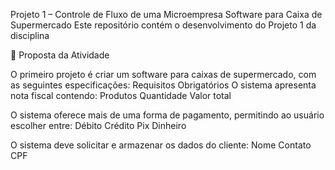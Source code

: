 Projeto 1 – Controle de Fluxo de uma Microempresa
Software para Caixa de Supermercado
Este repositório contém o desenvolvimento do Projeto 1 da disciplina

📌 Proposta da Atividade

O primeiro projeto é criar um software para caixas de supermercado, com as seguintes especificações:
Requisitos Obrigatórios
O sistema apresenta nota fiscal contendo:
Produtos
Quantidade
Valor total

O sistema oferece mais de uma forma de pagamento, permitindo ao usuário escolher entre:
Débito
Crédito
Pix
Dinheiro

O sistema deve solicitar e armazenar os dados do cliente:
Nome
Contato
CPF

